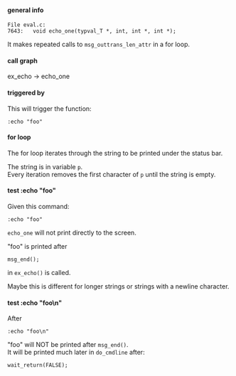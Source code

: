 #### general info

```
File eval.c:
7643:	void echo_one(typval_T *, int, int *, int *);
```

It makes repeated calls to `msg_outtrans_len_attr` in a for loop.

#### call graph

ex_echo -> echo_one

#### triggered by

This will trigger the function:
```
:echo "foo"
```

#### for loop

The for loop iterates through the string to be printed under the status bar.

The string is in variable `p`.\
Every iteration removes the first character of `p` until the string is empty.

#### test :echo "foo"

Given this command:
```
:echo "foo"
```

`echo_one` will not print directly to the screen.

"foo" is printed after
```
msg_end();
```
in `ex_echo()` is called.

Maybe this is different for longer strings or strings with a newline character.

#### test :echo "foo\n"

After
```
:echo "foo\n"
```

"foo" will NOT be printed after `msg_end()`.\
It will be printed much later in `do_cmdline` after:
```
wait_return(FALSE);
```
